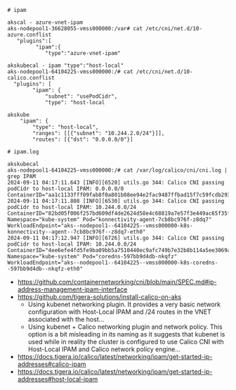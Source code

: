 ```
# ipam

akscal - azure-vnet-ipam
aks-nodepool1-36628055-vmss000000:/var# cat /etc/cni/net.d/10-azure.conflist
   "plugins":[
         "ipam":{
            "type":"azure-vnet-ipam"

akskubecal - ipam "type":"host-local"
aks-nodepool1-64104225-vmss000000:/# cat /etc/cni/net.d/10-calico.conflist
  "plugins": [
		"ipam": {
			"subnet": "usePodCidr",
			"type": "host-local
			
akskube
    "ipam": {
        "type": "host-local",
        "ranges": [[{"subnet": "10.244.2.0/24"}]],
        "routes": [{"dst": "0.0.0.0/0"}]
```

```
# ipam.log

akskubecal
aks-nodepool1-64104225-vmss000000:/# cat /var/log/calico/cni/cni.log | grep IPAM
2024-09-11 04:17:11.643 [INFO][6520] utils.go 344: Calico CNI passing podCidr to host-local IPAM: 0.0.0.0/0 ContainerID="aa1c1133fff09fab8f0a801b08ee94e2fac9487ffbad15f7c59fcdb29334748d"
2024-09-11 04:17:11.808 [INFO][6530] utils.go 344: Calico CNI passing podCidr to host-local IPAM: 10.244.0.0/24 ContainerID="82bd05f006f257bd609df4de2624d58e4c68819a7e57f3e449ac65f35ffc94ec" Namespace="kube-system" Pod="konnectivity-agent-7cb8bc976f-z8dq7" WorkloadEndpoint="aks--nodepool1--64104225--vmss000000-k8s-konnectivity--agent--7cb8bc976f--z8dq7-eth0"
2024-09-11 04:17:12.947 [INFO][6726] utils.go 344: Calico CNI passing podCidr to host-local IPAM: 10.244.0.0/24 ContainerID="4ee6efe4fd5fe9ba09bb5a7510440ec9afc749b7e32b8b114a5ee3069a14b959" Namespace="kube-system" Pod="coredns-597bb9d4db-nkqfz" WorkloadEndpoint="aks--nodepool1--64104225--vmss000000-k8s-coredns--597bb9d4db--nkqfz-eth0"
```
- https://github.com/containernetworking/cni/blob/main/SPEC.md#ip-address-management-ipam-interface
- https://github.com/tigera-solutions/install-calico-on-aks
  - Using kubenet networking plugin. It provides a very basic network configuration with Host-Local IPAM and /24 routes in the VNET associated with the host...
  - Using kubenet + Calico networking plugin and network policy. This option is a bit misleading in its naming as it suggests that kubenet is used while in reality the cluster is configured to use Calico CNI with Host-Local IPAM and Calico network policy engine...
- https://docs.tigera.io/calico/latest/networking/ipam/get-started-ip-addresses#calico-ipam
- https://docs.tigera.io/calico/latest/networking/ipam/get-started-ip-addresses#host-local-ipam
